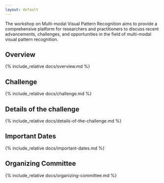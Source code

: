 ```yaml
---
layout: default
---
```

<style>
    #navbar {
        background-color: rgba(255, 255, 255, 0.8);
        padding: 10px;
        box-sizing: border-box;
        position: fixed;
        top: 0;
        left: 0; 
        right: 0;
        width: 100%;
        display: flex;
        justify-content: center;
        transition: top 0.5s;
        z-index: 1000;
        box-shadow: 0 2px 4px rgba(0, 0, 0, 0.1);
    }

    #navbar ul {
        list-style-type: none;
        margin: 0;
        padding: 0;
        display: flex;
    }

    #navbar li {
        margin: 0 20px;
    }

    #navbar a {
        color: #333;
        text-decoration: none;
        padding: 10px 20px;
        display: block;
    }

    #navbar a:hover {
        background-color: rgba(240, 240, 240, 0.8);
        border-radius: 5px;
    }

    #navbar.hidden {
        top: -80px;
    }

    .content { 
        margin-top: 60px; 
    }
    #back-to-top {
            display: none;
            position: fixed;
            bottom: 30px; 
            right: 30px; 
            background-color: #007bff;
            color: white;
            border: none;
            padding: 10px 20px;
            border-radius: 5px;
            cursor: pointer;
            z-index: 1000;
        }
        #back-to-top:hover {
            background-color: #0056b3;
        }
</style>

<button id="back-to-top">Back to Top</button>

<script>
    document.addEventListener('scroll', function() {
        const navbar = document.getElementById('navbar');
        if (window.scrollY > 50) {
            navbar.classList.add('hidden');
        } else {
            navbar.classList.remove('hidden');
        }
    });

    document.addEventListener('DOMContentLoaded', function() {
        const navbar = document.getElementById('navbar');
        navbar.addEventListener('mouseenter', function() {
            navbar.classList.remove('hidden');
        });

        navbar.addEventListener('mouseleave', function() {
            if (window.scrollY > 50) {
                navbar.classList.add('hidden');
            }
        });
    });

    var backToTopButton = document.getElementById("back-to-top");
    window.addEventListener("scroll", function() {
        if (window.scrollY > 300) {
            backToTopButton.style.display = "block";
        } else {
            backToTopButton.style.display = "none";
        }
    });
    backToTopButton.addEventListener("click", function() {
        window.scrollTo({
            top: 0,
            behavior: "smooth"
        });
    });
</script>

<div id="navbar" class="hidden">
    <ul>
        <li><a href="#overview">Overview</a></li>
        <li><a href="#challenge">Challenge</a></li>
        <li><a href="#details-of-the-challenge">Details</a></li>
        <li><a href="#important-dates">Important Dates</a></li>
        <li><a href="#organizing-committee">Organizing Committee</a></li>
    </ul>
</div>
<div class="navbar-placeholder"></div>

The workshop on Multi-modal Visual Pattern Recognition aims to provide a comprehensive platform for researchers and practitioners to discuss recent advancements, challenges, and opportunities in the field of multi-modal visual pattern recognition. 

## **Overview**
{% include_relative docs/overview.md %}

## **Challenge**
{% include_relative docs/challenge.md %}

## **Details of the challenge**
{% include_relative docs/details-of-the-challenge.md %}

## **Important Dates**
{% include_relative docs/important-dates.md %}

## **Organizing Committee**
{% include_relative docs/organizing-committee.md %}

